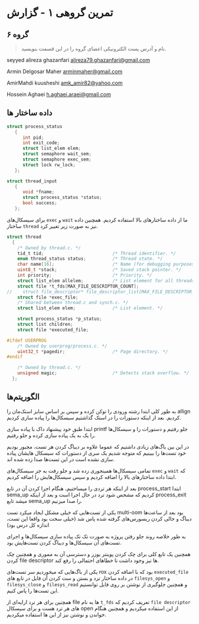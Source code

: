 # تمرین گروهی ۱ - گزارش

گروه ۶
-----
 > نام و آدرس پست الکترونیکی اعضای گروه را در این قسمت بنویسید.

seyyed alireza ghazanfari alireza79.ghazanfari@gmail.com

Armin Delgosar Maher arminmaher@gmail.com

AmirMahdi kuusheshi amk_amir82@yahoo.com 

Hossein Aghaei h.aghaei.araei@gmail.com

داده ساختار ها
----------
```c
struct process_status
   {
      int pid;
      int exit_code;
      struct list_elem elem;
      struct semaphore wait_sem;
      struct semaphore exec_sem;
      struct lock rw_lock;
   };

struct thread_input
   {
      void *fname;
      struct process_status *status;
      bool success;
   };
```

برای سیسکال‌های `exec` و `wait` ما از داده ساختارهای بالا استفاده کردیم. همچنین داده ساختار `thread` نیز به صورت زیر تغییر کرد.

```c
struct thread
  {
    /* Owned by thread.c. */
    tid_t tid;                          /* Thread identifier. */
    enum thread_status status;          /* Thread state. */
    char name[16];                      /* Name (for debugging purposes). */
    uint8_t *stack;                     /* Saved stack pointer. */
    int priority;                       /* Priority. */
    struct list_elem allelem;           /* List element for all threads list. */
    struct file *t_fds[MAX_FILE_DESCRIPTOR_COUNT];
//    struct file_descriptor* file_descriptor_list[MAX_FILE_DESCRIPTOR_COUNT];
    struct file *exec_file;
    /* Shared between thread.c and synch.c. */
    struct list_elem elem;              /* List element. */

    struct process_status *p_status;
    struct list children;
    struct file *executed_file;

#ifdef USERPROG
    /* Owned by userprog/process.c. */
    uint32_t *pagedir;                  /* Page directory. */
#endif

    /* Owned by thread.c. */
    unsigned magic;                     /* Detects stack overflow. */
  };
```

الگوریتم‌ها
------------
به طور کلی ابتدا رشته ورودی را توکن کرده و سپس بر اساس سایز استک‌مان را allign کردیم. بعد از اینکه دستورات را در  استک گذاشتیم سیسکال‌ها را پیاده سازی کردیم.

ابتدا طبق خود پیشنهاد داک با پیاده سازی printf جلو رفتیم و دستورات را و سیسکال‌ها را یک به یک پیاده سازی کرده و جلو رفتیم.

در این بین باگ‌های زیادی داشتیم که عموما علاوه بر دیباگ کردن هر تست، مجبور بودیم خود تست‌‌ها را ببینیم که متوجه شدیم یک سری از دستورات که سیسکال هایشان پیاده سازی نشده است در این تست‌ها صدا زده شده اند.

تمامی سیسکال‌ها همینجوری زده شد و جلو رفت به جز سیسکال‌های `exec` و `wait` که ابتدا داده ساختارهای بالا را اضافه کردیم و سپس سیسکال‌هایش را اضافه کردیم.

بعد از اینکه هر تردی را میساختیم، هنگام اجرا کردن آن در تابع process_start ابتدا sema_up کردیم که مشخص شود ترد در حال اجرا است و بعد از اینکه process_exit میشد تابع sema_up را صدا میزنیم.

یکی از تست‌هایی که خیلی مشکل ایجاد میکرد تست multi-oom بود بعد از ساعت‌ها دیباگ و خالی کردن ریسورس‌های گرفته شده پاس شد (خیلی سخت بود واقعا این تست، اندازه کل درس بود)

به طور خلاصه روند جلو رفتن پروژه به صورت تک تک پیاده سازی سیسکال‌ها و اجرای تست‌‌های آن سیسکال‌ها و دیباگ کردن تست‌هایش بود.

همچنین یک تابع کلی برای چک کردن پوینتر یوزر و دسترسی آن به مموری و همچنین چک کردن file descriptor ها نیز وجود داشت تا خطاهای احتمالی را رفع کند.

یکی از باگ‌هایی که میخوردیم سر تست‌های rox بود که با اضافه کردن `executed_file` در داده ساختار ترد و بستن و ست کردن آن فایل در تابع های  `filesys_open` و `filesys_close` و `filesys_read` و همچنین جلوگیری از نوشتن بر روی فایل توانستیم این تست‌ها را پاس کنیم.

همچنین برای هر ترد ارایه‌ای از file ها به نام `t_fds` تعریف کردیم که `file descriptor` های هر ترد هست و برای سیسکال open از این استفاده میکردیم و همچنین هنگام خواندن و نوشتن نیز از این ها استفاده میکردیم.
